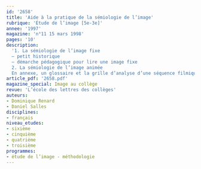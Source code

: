 ```yaml
---
id: '2658'
title: 'Aide à la pratique de la sémiologie de l’image'
rubrique: 'Étude de l’image [5e-3e]'
annee: '1997'
magazine: 'n°11 15 mars 1998'
pages: '10'
description: 
  '1. La sémiologie de l’image fixe
  – petit historique
  – démarche pédagogique pour lire une image fixe
  2. La sémiologie de l’image animée
  En annexe, un glossaire et la grille d’analyse d’une séquence filmique.'
article_pdf: '2658.pdf'
magazine_special: Image au collège
revue: 'L’école des lettres des collèges'
auteurs:
- Dominique Renard
- Daniel Salles
disciplines:
- français
niveau_etudes:
- sixième
- cinquième
- quatrième
- troisième
programmes:
- étude de l’image - méthodologie
---
```

